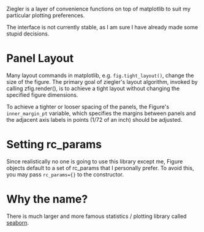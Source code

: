 Ziegler is a layer of convenience functions on top of matplotlib to suit my particular plotting preferences.

The interface is not currently stable, as I am sure I have already made some stupid decisions.

# Panel Layout
Many layout commands in matplotlib, e.g. ``fig.tight_layout()``, change the size of the figure. The primary goal of ziegler's layout algorithm, invoked by calling zfig.render(), is to achieve a tight layout without changing the specified figure dimensions.

To achieve a tighter or looser spacing of the panels, the Figure's ``inner_margin_pt`` variable, which specifies the margins between panels and the adjacent axis labels in points (1/72 of an inch) should be adjusted.

# Setting rc_params
Since realistically no one is going to use this library except me, Figure objects default to a set of rc_params that I personally prefer. To avoid this, you may pass ``rc_params={}`` to the constructor.

# Why the name?
There is much larger and more famous statistics / plotting library called [seaborn](https://github.com/mwaskom/seaborn).
